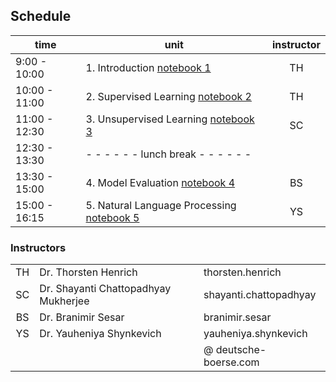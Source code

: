 ## Schedule


| time           | unit         | instructor  |
|----------------|--------------|:-----------:|
| 9:00 - 10:00   | 1. Introduction [notebook 1](../notebooks/1_introduction.ipynb) | TH |
| 10:00 - 11:00  | 2. Supervised Learning [notebook 2](../notebooks/2_supervised_learning.ipynb) | TH |
| 11:00 - 12:30  | 3. Unsupervised Learning [notebook 3](../notebooks/3_unsupervised_learning.ipynb)| SC |
| 12:30 - 13:30  | - - - - - -   lunch break   - - - - - -|
| 13:30 - 15:00  | 4. Model Evaluation [notebook 4](../notebooks/4_model_evaluation.ipynb)| BS |
| 15:00 - 16:15  | 5. Natural Language Processing [notebook 5](../notebooks/5_nlp.ipynb)| YS |

###  Instructors
|      |              |            |
|:----:|:-------------|:-----------|
|  TH  | Dr. Thorsten Henrich         | thorsten.henrich |
|  SC  | Dr. Shayanti Chattopadhyay Mukherjee         | shayanti.chattopadhyay  |
|  BS  | Dr. Branimir Sesar        | branimir.sesar  |
|  YS  | Dr. Yauheniya Shynkevich        | yauheniya.shynkevich  |
|      |              | @ deutsche-boerse.com   |

